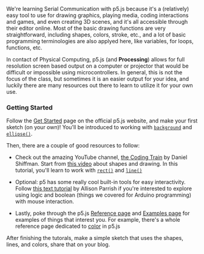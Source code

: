We're learning Serial Communication with p5.js because it's a (relatively) easy tool to use for drawing graphics, playing media, coding interactions and games, and even creating 3D scenes, and it's all accessible through their editor online. Most of the basic drawing functions are very straightforward, including shapes, colors, stroke, etc., and a lot of basic programming terminologies are also applyed here, like variables, for loops, functions, etc.

In contact of Physical Computing, p5.js (and **Processing**) allows for full resolution screen based output on a computer or projector that would be difficult or impossible using microcontrollers. In general, this is not the focus of the class, but sometimes it is an easier output for your idea, and luckily there are many resources out there to learn to utilize it for your own use.

### Getting Started

Follow the [Get Started](https://p5js.org/get-started/#sketch) page on the official p5.js website, and make your first sketch (on your own)! You'll be introduced to working with [`background`](https://p5js.org/reference/#/p5/background) and [`ellipse()`](https://p5js.org/reference/#/p5/ellipse).

Then, there are a couple of good resources to follow:

- Check out the amazing YouTube channel, [the Coding Train](https://www.youtube.com/playlist?list=PLRqwX-V7Uu6Zy51Q-x9tMWIv9cueOFTFA) by Daniel Shiffman. Start from [this video](https://www.youtube.com/watch?v=c3TeLi6Ns1E&list=PLRqwX-V7Uu6Zy51Q-x9tMWIv9cueOFTFA&index=4) about shapes and drawing. In this tutorial, you'll learn to work with [`rect()`](https://p5js.org/reference/#/p5/rect) and [`line()`](https://p5js.org/reference/#/p5/line)

- Optional: p5 has some really cool built-in tools for easy interactivity. Follow [this text tutorial](https://creative-coding.decontextualize.com/interaction/) by Allison Parrish if you're interested to explore using logic and boolean (things we covered for Arduino programming) with mouse interaction.

- Lastly, poke through the p5.js [Reference page](https://p5js.org/reference/) and [Examples page](https://p5js.org/examples/) for examples of things that interest you. For example, there's a whole reference page dedicated to [color](https://p5js.org/reference/#/p5/color) in p5.js

After finishing the tutorals, make a simple sketch that uses the shapes, lines, and colors, share that on your blog.

